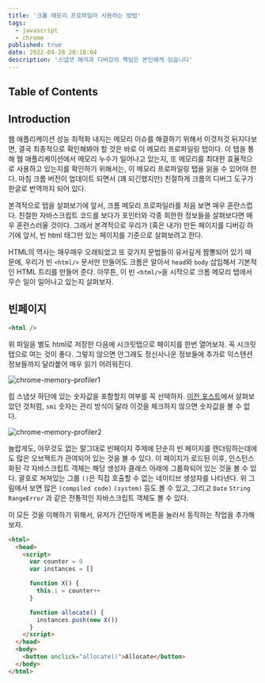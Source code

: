```yaml
---
title: '크롬 매모리 프로파일러 사용하는 방법'
tags:
  - javascript
  - chrome
published: true
date: 2022-04-28 20:18:04
description: '스냅샷 해석과 디버깅의 책임은 본인에게 있습니다'
---
```


## Table of Contents

## Introduction

웹 애플리케이션 성능 최적화 내지는 메모리 이슈를 해결하기 위해서 이것저것 뒤지다보면, 결국 최종적으로 확인해봐야 할 것은 바로 이 메모리 프로파일링 탭이다. 이 탭을 통해 웹 애플리케이션에서 메모리 누수가 일어나고 있는지, 또 메모리를 최대한 효율적으로 사용하고 있는지를 확인하기 위해서는, 이 메모리 프로파일링 탭을 읽을 수 있어야 한다. 마침 크롬 버전이 업데이트 되면서 (꽤 되긴했지만) 친절하게 크롬의 디버그 도구가 한글로 번역까지 되어 있다.

본격적으로 탭을 살펴보기에 앞서, 크롬 메모리 프로파일러를 처음 보면 매우 혼란스럽다. 친절한 자바스크립트 코드를 보다가 포인터와 각종 희한한 정보들을 살펴보다면 매우 혼란스러울 것이다. 그래서 본격적으로 우리가 (혹은 내가) 만든 페이지를 디버깅 하기에 앞서, 빈 html 태그만 있는 페이지를 기준으로 살펴보려고 한다.

HTML의 역사는 매우매우 오래되었고 또 갖가지 문법들이 유서깊게 짬뽕되어 있기 때문에, 우리가 빈 `<html/>` 문서만 만들어도 크롬은 알아서 `head`와 `body` 삽입해서 기본적인 HTML 트리를 만들어 준다. 아무튼, 이 빈 `<html/>`을 시작으로 크롬 메모리 탭에서 무슨 일이 일어나고 있는지 살펴보자.

## 빈페이지

```html
<html />
```

위 파일을 별도 html로 저장한 다음에 시크릿탭으로 페이지를 한번 열어보자. 꼭 시크릿탭으로 여는 것이 좋다. 그렇지 않으면 안그래도 정신사나운 정보들에 추가로 익스텐션 정보들까지 달라붙어 매우 읽기 어려워진다.

![chrome-memory-profiler1](./images/chrome-memory-profiler1.png)

힙 스냅샷 하단에 있는 숫자값을 포함할지 여부를 꼭 선택하자. [이전 포스트](/2022/04/how-javascript-variable-works-in-memory#숫자는-조금-복잡)에서 살펴보았던 것처럼, `smi` 숫자는 관리 방식이 달라 이것을 체크하지 않으면 숫자값을 볼 수 없다.

![chrome-memory-profiler2](./images/chrome-memory-profiler2.png)

놀랍게도, 아무것도 없는 말그대로 빈페이지 주제에 단순히 빈 페이지를 렌더링하는데에도 많은 오브젝트가 관여되어 있는 것을 볼 수 있다. 이 페이지가 로드된 이후, 인스턴스화된 각 자바스크립트 객체는 해당 생성자 클래스 아래에 그룹화되어 있는 것을 볼 수 있다. 괄호로 쳐져있는 그룹 `()`은 직접 호출할 수 없는 네이티브 생성자를 나타낸다. 위 그림에서 보면 많은 `(compiled code)` `(system)` 등도 볼 수 있고, 그리고 `Date` `String` `RangeError` 과 같은 전통적인 자바스크립트 객체도 볼 수 있다.

이 모든 것을 이해하기 위해서, 유저가 간단하게 버튼을 눌러서 동작하는 작업을 추가해보자.

```html
<html>
  <head>
    <script>
      var counter = 0
      var instances = []

      function X() {
        this.i = counter++
      }

      function allocate() {
        instances.push(new X())
      }
    </script>
  </head>
  <body>
    <button onclick="allocate()">Allocate</button>
  </body>
</html>
```
